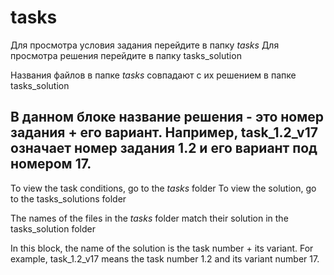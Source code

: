 # tasks
 Для просмотра условия задания перейдите в папку _tasks_
 Для просмотра решения перейдите в папку tasks_solution

 Названия файлов в папке _tasks_ совпадают с их решением в папке tasks_solution

 В данном блоке название решения - это номер задания + его вариант. Например, task_1.2_v17 означает
номер задания 1.2 и его вариант под номером 17.
--------------------------------------------------------------------------------

To view the task conditions, go to the _tasks_ folder
To view the solution, go to the tasks_solutions folder

The names of the files in the _tasks_ folder match their solution in the tasks_solution folder

In this block, the name of the solution is the task number + its variant. For example, task_1.2_v17 means
the task number 1.2 and its variant number 17.
